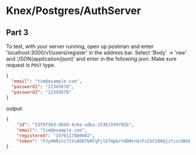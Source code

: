 # Knex/Postgres/AuthServer

## Part 3

To test, with your server running, open up postman and enter 'localhost:3000/v1/users/register' in the address bar. Select 'Body' -> 'raw' and 'JSON(application/json)' and enter in the following json. Make sure request is `POST` type.

```json
{
  "email": "tim@example.com",
  "password1": "12345678",
  "password2": "12345678"
}
```

output:

```json
{
    "id": "23f9f36d-d84d-4c6a-adba-15361599792b",
    "email": "tim@example.com",
    "registered": "1570117000602",
    "token": "PJyHmRihz71Vi8OKTbRFqPjlEfmpbrY4DNtnOrFsIbC50kQjztczcOKUOxWqyttm"
}
```
